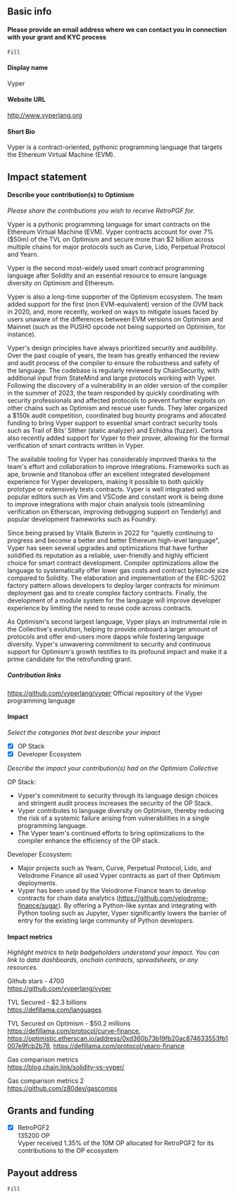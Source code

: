 ## Basic info

#### Please provide an email address where we can contact you in connection with your grant and KYC process

`Fill`

#### Display name

Vyper

#### Website URL 

http://www.vyperlang.org

#### Short Bio

Vyper is a contract-oriented, pythonic programming language that targets the Ethereum Virtual Machine (EVM).

## Impact statement

#### Describe your contribution(s) to Optimism 
_Please share the contributions you wish to receive RetroPGF for._

Vyper is a pythonic programming language for smart contracts on the Ethereum Virtual Machine (EVM).
Vyper contracts account for over 7% ($50m) of the TVL on Optimism and secure more than $2 billion across multiple chains for major protocols such as Curve, Lido, Perpetual Protocol and Yearn.

Vyper is the second most-widely used smart contract programming language after Solidity and an essential resource to ensure language diversity on Optimism and Ethereum.

Vyper is also a long-time supporter of the Optimism ecosystem. 
The team added support for the first (non EVM-equivalent) version of the OVM back in 2020, and, more recently, worked on ways to mitigate issues faced by users unaware of the differences between EVM versions on Optimism and Mainnet (such as the PUSH0 opcode not being supported on Optimism, for instance).

Vyper's design principles have always prioritized security and audibility. Over the past couple of years, the team has greatly enhanced the review and audit process of the compiler to ensure the robustness and safety of the language.
The codebase is regularly reviewed by ChainSecurity, with additional input from StateMind and large protocols working with Vyper.
Following the discovery of a vulnerability in an older version of the compiler in the summer of 2023, the team responded by quickly coordinating with security professionals and affected protocols to prevent further exploits on other chains such as Optimism and rescue user funds. 
They later organized a $150k audit competition, coordinated bug bounty programs and allocated funding to bring Vyper support to essential smart contract security tools such as Trail of Bits' Slither (static analyzer) and Echidna (fuzzer). Certora also recently added support for Vyper to their prover, allowing for the formal verification of smart contracts written in Vyper.

The available tooling for Vyper has considerably improved thanks to the team's effort and collaboration to improve integrations. Frameworks such as ape, brownie and titanoboa offer an excellent integrated development experience for Vyper developers, making it possible to both quickly prototype or extensively tests contracts. Vyper is well integrated with popular editors such as Vim and VSCode and constant work is being done to improve integrations with major chain analysis tools (streamlining verification on Etherscan, improving debugging support on Tenderly) and popular development frameworks such as Foundry.

Since being praised by Vitalik Buterin in 2022 for "quietly continuing to progress and become a better and better Ethereum high-level language", Vyper has seen several upgrades and optimizations that have further solidified its reputation as a reliable, user-friendly and highly efficient choice for smart contract development.
Compiler optimizations allow the language to systematically offer lower gas costs and contract bytecode size compared to Solidity. 
The elaboration and implementation of the ERC-5202 factory pattern allows developers to deploy larger contracts for minimum deployment gas and to create complex factory contracts.
Finally, the development of a module system for the language will improve developer experience by limiting the need to reuse code across contracts.

As Optimism's second largest language, Vyper plays an instrumental role in the Collective's evolution, helping to provide onboard a larger amount of protocols and offer end-users more dapps while fostering language diversity. Vyper's unwavering commitment to security and continuous support for Optimism's growth testifies to its profound impact and make it a prime candidate for the retrofunding grant.

##### Contribution links

https://github.com/vyperlang/vyper
Official repository of the Vyper programming language

#### Impact

_Select the categories that best describe your impact_
- [x] OP Stack 
- [x] Developer Ecosystem

_Describe the impact your contribution(s) had on the Optimism Collective_

OP Stack:
- Vyper's commitment to security through its language design choices and stringent audit process increases the security of the OP Stack.
- Vyper contributes to language diversity on Optimism, thereby reducing the risk of a systemic failure arising from vulnerabilities in a single programming language.
- The Vyper team's continued efforts to bring optimizations to the compiler enhance the efficiency of the OP stack.

Developer Ecosystem:
- Major projects such as Yearn, Curve, Perpetual Protocol, Lido, and Velodrome Finance all used Vyper contracts as part of their Optimism deployments.
- Vyper has been used by the Velodrome Finance team to develop contracts for chain data analytics (https://github.com/velodrome-finance/sugar). By offering a Python-like syntax and integrating with Python tooling such as Jupyter, Vyper significantly lowers the barrier of entry for the existing large community of Python developers.


#### Impact metrics
_Highlight metrics to help badgeholders understand your impact. You can link to data dashboards, onchain contracts, spreadsheets, or any resources._

Github stars - 4700<br>
https://github.com/vyperlang/vyper

TVL Secured - $2.3 billions<br>
https://defillama.com/languages

TVL Secured on Optimism - $50.2 millions<br>
https://defillama.com/protocol/curve-finance, https://optimistic.etherscan.io/address/0xd360b73b19fb20ac874633553fb1007e9fcb2b78, https://defillama.com/protocol/yearn-finance

Gas comparison metrics<br>
https://blog.chain.link/solidity-vs-vyper/

Gas comparison metrics 2<br>
https://github.com/z80dev/gascomps


## Grants and funding

- [x] RetroPGF2 <br>
135200 OP <br>
Vyper received 1.35% of the 10M OP allocated for RetroPGF2 for its contributions to the OP ecosystem

## Payout address

`Fill`
